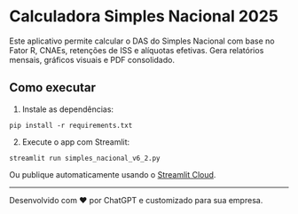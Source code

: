 # Calculadora Simples Nacional 2025

Este aplicativo permite calcular o DAS do Simples Nacional com base no Fator R, CNAEs, retenções de ISS e alíquotas efetivas.
Gera relatórios mensais, gráficos visuais e PDF consolidado.

## Como executar

1. Instale as dependências:

```
pip install -r requirements.txt
```

2. Execute o app com Streamlit:

```
streamlit run simples_nacional_v6_2.py
```

Ou publique automaticamente usando o [Streamlit Cloud](https://streamlit.io/cloud).

---

Desenvolvido com ❤️ por ChatGPT e customizado para sua empresa.